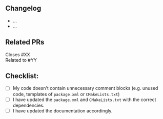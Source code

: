 <!--- Make the title descriptive! Think of the title as a one-line summary of your changes -->

<!-- Use this space to briefly explain *why* the changes are needed, and if it's the case, what the new components do differently -->

## Changelog
<!-- Add a list of bullets with the summary of your changes -->
<!-- Try to use infinitives: Fix, Remove, Rename, Add, Refactor -->

* ...
* ...

## Related PRs
<!-- Mention any other pull requests that need to be merged (and in which order, if applicable). -->
<!--If your PR is related to an issue, you can close the issue by using keywords: https://help.github.com/en/articles/closing-issues-using-keywords -->
<!-- For example, just write: Closes #31 -->

Closes #XX  
Related to #YY

## Checklist:
<!--- Go over all the following points, and put an `x` in all the boxes that apply. -->
<!--- If you're unsure about any of these, don't hesitate to ask. We're here to help! -->
- [ ] My code doesn't contain unnecessary comment blocks (e.g. unused code, templates of `package.xml` or `CMakeLists.txt`)
- [ ] I have updated the `package.xml` and `CMakeLists.txt` with the correct dependencies.
- [ ] I have updated the documentation accordingly.

<!-- Click on the preview button to make sure everything is correctly formatted -->

